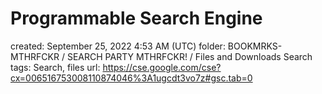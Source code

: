 # Programmable Search Engine

created: September 25, 2022 4:53 AM (UTC)
folder: BOOKMRKS-MTHRFCKR / SEARCH PARTY MTHRFCKR! / Files and Downloads Search
tags: Search, files
url: https://cse.google.com/cse?cx=006516753008110874046%3A1ugcdt3vo7z#gsc.tab=0